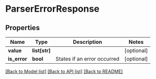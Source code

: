 # ParserErrorResponse

## Properties
Name | Type | Description | Notes
------------ | ------------- | ------------- | -------------
**value** | **list[str]** |  | [optional] 
**is_error** | **bool** | States if an error occurred | [optional] 

[[Back to Model list]](../README.md#documentation-for-models) [[Back to API list]](../README.md#documentation-for-api-endpoints) [[Back to README]](../README.md)

